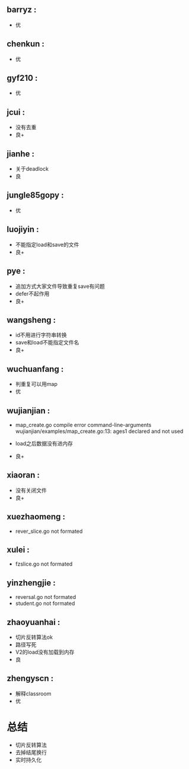 ## barryz :
- 优

## chenkun :
- 优

## gyf210 :
- 优

## jcui :
- 没有去重
- 良+

## jianhe :
- 关于deadlock
- 良

## jungle85gopy :
- 优

## luojiyin :
- 不能指定load和save的文件
- 良+

## pye :
- 追加方式大家文件导致重复save有问题
- defer不起作用
- 良+

## wangsheng :
- id不用进行字符串转换
- save和load不能指定文件名
- 良+

## wuchuanfang :
- 判重复可以用map
- 优

## wujianjian :
- map_create.go compile error
command-line-arguments
wujianjian/examples/map_create.go:13: ages1 declared and not used

- load之后数据没有进内存
- 良+


## xiaoran :
- 没有关闭文件
- 良+

## xuezhaomeng :
- rever_slice.go not formated

## xulei :
- fzslice.go not formated

## yinzhengjie :
- reversal.go not formated
- student.go not formated

## zhaoyuanhai :
- 切片反转算法ok
- 路径写死
- V2的load没有加载到内存
- 良

## zhengyscn :
- 解释classroom
- 优


# 总结
- 切片反转算法
- 去掉结尾换行
- 实时持久化
